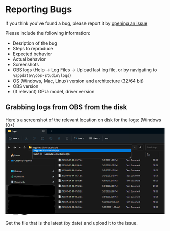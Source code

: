 # Reporting Bugs

If you think you've found a bug, please report it by [opening an issue](https://github.com/royshil/obs-backgroundremoval/issues)

Please include the following information:
- Desription of the bug
- Steps to reproduce
- Expected behavior
- Actual behavior
- Screenshots
- OBS logs (Help -> Log Files -> Upload last log file, or by navigating to `%appdata%\obs-studio\logs`)
- OS (Windows, Mac, Linux) version and architecture (32/64 bit)
- OBS version
- (If relevant) GPU: model, driver version

## Grabbing logs from OBS from the disk
Here's a screenshot of the relevant location on disk for the logs: (Windows 10+)
![image](logs_location_windows.png)

Get the file that is the latest (by date) and upload it to the issue.
